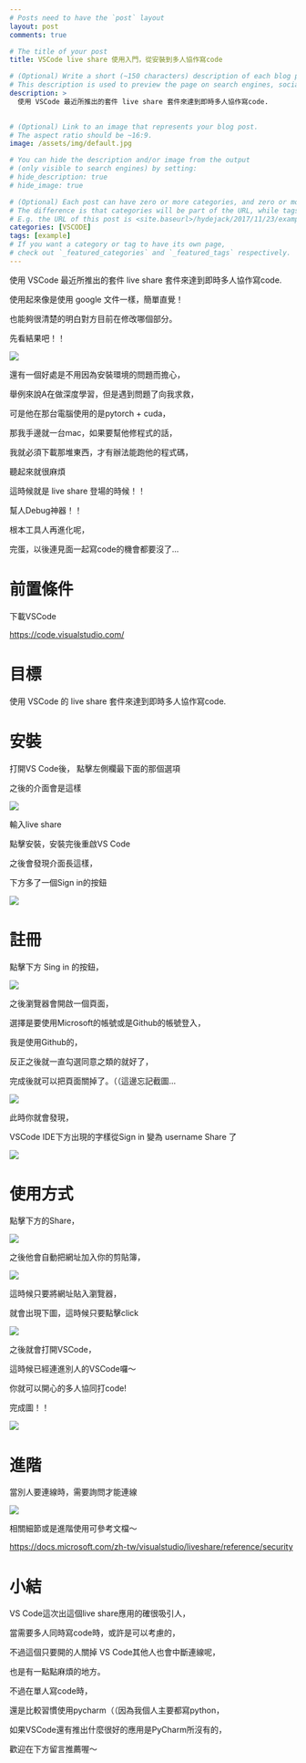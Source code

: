 ```yaml
---
# Posts need to have the `post` layout
layout: post
comments: true

# The title of your post
title: VSCode live share 使用入門，從安裝到多人協作寫code

# (Optional) Write a short (~150 characters) description of each blog post.
# This description is used to preview the page on search engines, social media, etc.
description: >
  使用 VSCode 最近所推出的套件 live share 套件來達到即時多人協作寫code.
  

# (Optional) Link to an image that represents your blog post.
# The aspect ratio should be ~16:9.
image: /assets/img/default.jpg

# You can hide the description and/or image from the output
# (only visible to search engines) by setting:
# hide_description: true
# hide_image: true

# (Optional) Each post can have zero or more categories, and zero or more tags.
# The difference is that categories will be part of the URL, while tags will not.
# E.g. the URL of this post is <site.baseurl>/hydejack/2017/11/23/example-content/
categories: [VSCODE]
tags: [example]
# If you want a category or tag to have its own page,
# check out `_featured_categories` and `_featured_tags` respectively.
---
```

使用 VSCode 最近所推出的套件 live share 套件來達到即時多人協作寫code.

使用起來像是使用 google 文件一樣，簡單直覺！

也能夠很清楚的明白對方目前在修改哪個部分。

先看結果吧！！

![](/assets/img/2018-05-19-VSCode-Live-share/result.png)

還有一個好處是不用因為安裝環境的問題而擔心，

舉例來說A在做深度學習，但是遇到問題了向我求救，

可是他在那台電腦使用的是pytorch + cuda，

那我手邊就一台mac，如果要幫他修程式的話，

我就必須下載那堆東西，才有辦法能跑他的程式碼，

聽起來就很麻煩

這時候就是 live share 登場的時候！！

幫人Debug神器！！

根本工具人再進化呢，

完蛋，以後連見面一起寫code的機會都要沒了...



# 前置條件

下載VSCode

https://code.visualstudio.com/


# 目標

使用 VSCode 的 live share 套件來達到即時多人協作寫code.

# 安裝

打開VS Code後， 點擊左側欄最下面的那個選項

之後的介面會是這樣

 ![](/assets/img/2018-05-19-VSCode-Live-share/search_live_share.jpg)

輸入live share

點擊安裝，安裝完後重啟VS Code

之後會發現介面長這樣，

下方多了一個Sign in的按鈕

 ![](/assets/img/2018-05-19-VSCode-Live-share/under_sign_in.jpg)


# 註冊

點擊下方 Sing in 的按鈕，

 ![](/assets/img/2018-05-19-VSCode-Live-share/under_sign_in.jpg)

之後瀏覽器會開啟一個頁面，

選擇是要使用Microsoft的帳號或是Github的帳號登入，

我是使用Github的，

反正之後就一直勾選同意之類的就好了，

完成後就可以把頁面關掉了。（（這邊忘記截圖...

![](/assets/img/2018-05-19-VSCode-Live-share/ready_to_collaborate.png)

此時你就會發現，

VSCode IDE下方出現的字樣從Sign in 變為 username Share 了

![](/assets/img/2018-05-19-VSCode-Live-share/under_share.jpg)


# 使用方式

點擊下方的Share，

![](/assets/img/2018-05-19-VSCode-Live-share/under_share.jpg)

之後他會自動把網址加入你的剪貼簿，

![](/assets/img/2018-05-19-VSCode-Live-share/click_share.png)

這時候只要將網址貼入瀏覽器，

就會出現下圖，這時候只要點擊click

![](/assets/img/2018-05-19-VSCode-Live-share/chrome_open.png)

之後就會打開VSCode，

這時候已經連進別人的VSCode囉～

你就可以開心的多人協同打code!

完成圖！！

![](/assets/img/2018-05-19-VSCode-Live-share/result.png)

# 進階

當別人要連線時，需要詢問才能連線

![](https://docs.microsoft.com/zh-tw/visualstudio/liveshare/media/vscode-join-approval.png)


相關細節或是進階使用可參考文檔～

https://docs.microsoft.com/zh-tw/visualstudio/liveshare/reference/security 



# 小結

VS Code這次出這個live share應用的確很吸引人，

當需要多人同時寫code時，或許是可以考慮的，

不過這個只要開的人關掉 VS Code其他人也會中斷連線呢，

也是有一點點麻煩的地方。

不過在單人寫code時，

還是比較習慣使用pycharm（（因為我個人主要都寫python，

如果VSCode還有推出什麼很好的應用是PyCharm所沒有的，

歡迎在下方留言推薦喔～
